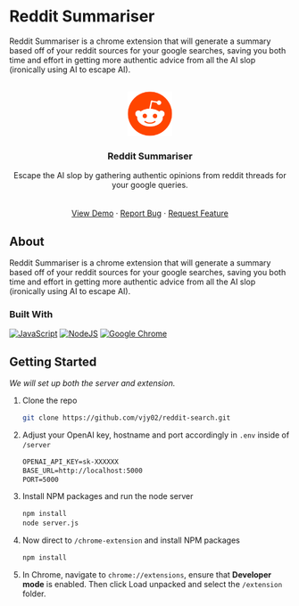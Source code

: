# Reddit Summariser 
Reddit Summariser is a chrome extension that will generate a summary based off of your reddit sources for your google searches, saving you both time and effort in getting more authentic advice from all the AI slop (ironically using AI to escape AI).



<br />
<div align="center">
  <a href="">
    <img src="chrome-extension/extension/redditLogo.svg" alt="Logo" width="80" height="80">
  </a>

  <h3 align="center">Reddit Summariser</h3>

  <p align="center">
    Escape the AI slop by gathering authentic opinions from reddit threads for your google queries.
    <br />
    <br />
    <br />
    <a href="">View Demo</a>
    &middot;
    <a href="https://github.com/vjy02/reddit-search/issues/new?labels=bug&template=bug-report---.md">Report Bug</a>
    &middot;
    <a href="https://github.com/vjy02/reddit-search/issues/new?labels=enhancement&template=feature-request---.md">Request Feature</a>
  </p>
</div>


## About

Reddit Summariser is a chrome extension that will generate a summary based off of your reddit sources for your google searches, saving you both time and effort in getting more authentic advice from all the AI slop (ironically using AI to escape AI). 


### Built With

[![JavaScript](https://img.shields.io/badge/JavaScript-F7DF1E?logo=javascript&logoColor=000)](#)
[![NodeJS](https://img.shields.io/badge/Node.js-6DA55F?logo=node.js&logoColor=white)](#)
[![Google Chrome](https://img.shields.io/badge/Google%20Chrome-4285F4?logo=GoogleChrome&logoColor=white)](#)




<!-- GETTING STARTED -->
## Getting Started

_We will set up both the server and extension._

1. Clone the repo
   ```sh
   git clone https://github.com/vjy02/reddit-search.git
   ```
2. Adjust your OpenAI key, hostname and port accordingly in ```.env``` inside of ```/server``` 
    ```
    OPENAI_API_KEY=sk-XXXXXX
    BASE_URL=http://localhost:5000
    PORT=5000
    ```
3. Install NPM packages and run the node server
   ```sh
   npm install
   node server.js
   ```
4. Now direct to ```/chrome-extension``` and install NPM packages
   ```sh
   npm install
   ```
5. In Chrome, navigate to ```chrome://extensions```, ensure that **Developer mode** is enabled. Then click Load unpacked and select the ```/extension``` folder.